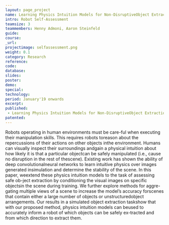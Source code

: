```yaml
---
layout: page_project
name: Learning Physics Intuition Models for Non-DisruptiveObject Extraction from Clutter
intro: Robot Self-Assessment
teamsize: 3
teammembers: Henny Admoni, Aaron Steinfeld
guide:
course:
_url: 
projectimage: selfassessment.png
weight: 0.1
category: Research
reference:
code:
database: 
slides: 
poster: 
demo: 
special:
technology: 
period: January'19 onwards
excerpt:
published: 
 - Learning Physics Intuition Models for Non-DisruptiveObject Extraction from Clutter (Under Review, ECAI 2020)
patented: 
---
```

Robots operating in human environments must be care-ful when executing their manipulation skills. This requires robots toreason about the repercussions of their actions on other objects inthe environment. Humans can visually inspect their surroundings andgain a physical intuition about how likely it is that a particular objectcan be safely manipulated (i.e., cause no disruption in the rest of thescene). Existing work has shown the ability of deep convolutionalneural networks to learn intuitive physics over images generated insimulation and determine the stability of the scene. In this paper, weextend these physics intuition models to the task of assessing safe ob-ject extraction by conditioning the visual images on specific objectsin the scene during training. We further explore methods for aggre-gating multiple views of a scene to increase the model’s accuracy forscenes that contain either a large number of objects or unstructuredobject arrangements. Our results in a simulated object extraction taskshow that with our proposed method, physics intuition models can beused to accurately inform a robot of which objects can be safely ex-tracted and from which direction to extract them.